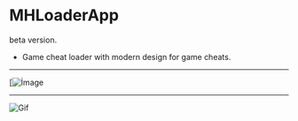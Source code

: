 # MHLoaderApp
beta version.
* Game cheat loader with modern design for game cheats.
------------

[![İmage](https://i.hizliresim.com/iUczNx.png)

------------

![Gif](https://i.hizliresim.com/4XTEfl.gif)

